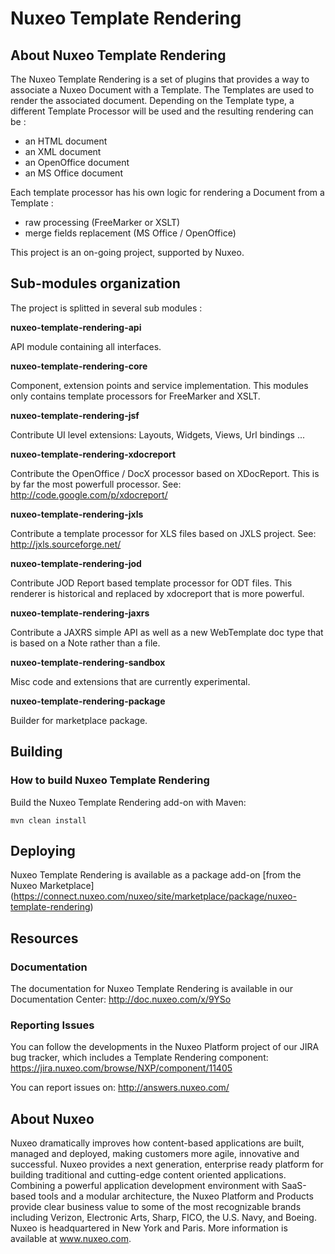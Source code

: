 
# Nuxeo Template Rendering

## About Nuxeo Template Rendering
 The Nuxeo Template Rendering is a set of plugins that provides a way to associate a Nuxeo Document with a Template. The Templates are used to render the associated document. Depending on the Template type, a different Template Processor will be used and the resulting rendering can be :

   * an HTML document
   * an XML document
   * an OpenOffice document
   * an MS Office document


Each template processor has his own logic for rendering a Document from a Template :

   * raw processing (FreeMarker or XSLT)
   * merge fields replacement (MS Office / OpenOffice)

This project is an on-going project, supported by Nuxeo.

## Sub-modules organization
The project is splitted in several sub modules :

**nuxeo-template-rendering-api**

API module containing all interfaces.

**nuxeo-template-rendering-core**

Component, extension points and service implementation. This modules only contains template processors for FreeMarker and XSLT.

**nuxeo-template-rendering-jsf**

Contribute UI level extensions: Layouts, Widgets, Views, Url bindings ...

**nuxeo-template-rendering-xdocreport**

Contribute the OpenOffice / DocX processor based on XDocReport. This is by far the most powerfull processor.
See: http://code.google.com/p/xdocreport/

**nuxeo-template-rendering-jxls**

Contribute a template processor for XLS files based on JXLS project. See: http://jxls.sourceforge.net/

**nuxeo-template-rendering-jod**

Contribute JOD Report based template processor for ODT files. This renderer is historical and replaced by xdocreport that is more powerful.

**nuxeo-template-rendering-jaxrs**

Contribute a JAXRS simple API as well as a new WebTemplate doc type that is based on a Note rather than a file.

**nuxeo-template-rendering-sandbox**

Misc code and extensions that are currently experimental.

**nuxeo-template-rendering-package**

Builder for marketplace package.

## Building

### How to build Nuxeo Template Rendering
Build the Nuxeo Template Rendering add-on with Maven:

```mvn clean install```

## Deploying
Nuxeo Template Rendering is available as a package add-on [from the Nuxeo Marketplace] (https://connect.nuxeo.com/nuxeo/site/marketplace/package/nuxeo-template-rendering)

## Resources
### Documentation
The documentation for Nuxeo Template Rendering is available in our Documentation Center: http://doc.nuxeo.com/x/9YSo

### Reporting Issues
You can follow the developments in the Nuxeo Platform project of our JIRA bug tracker, which includes a Template Rendering component: https://jira.nuxeo.com/browse/NXP/component/11405

You can report issues on: http://answers.nuxeo.com/

## About Nuxeo
Nuxeo dramatically improves how content-based applications are built, managed and deployed, making customers more agile, innovative and successful. Nuxeo provides a next generation, enterprise ready platform for building traditional and cutting-edge content oriented applications. Combining a powerful application development environment with SaaS-based tools and a modular architecture, the Nuxeo Platform and Products provide clear business value to some of the most recognizable brands including Verizon, Electronic Arts, Sharp, FICO, the U.S. Navy, and Boeing. Nuxeo is headquartered in New York and Paris. More information is available at www.nuxeo.com.
